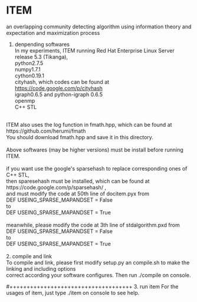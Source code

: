 ITEM
====

an overlapping community detecting algorithm using information theory and expectation and maximization process

1. denpending softwares <br>
In my experiments, ITEM running Red Hat Enterprise Linux Server release 5.3 (Tikanga), <br>
python2.7.5 <br>
numpy1.7.1  <br>
cython0.19.1 <br>
cityhash, which codes can be found at https://code.google.com/p/cityhash <br>
igraph0.6.5 and python-igraph 0.6.5 <br>
openmp <br>
C++ STL <br>
<br>
ITEM also uses the log function in fmath.hpp, which can be found at https://github.com/herumi/fmath <br>
You should download fmath.hpp and save it in this directory. <br>
<br>
Above softwares (may be higher versions) must be install before running ITEM. <br>
<br>
if you want use the google's sparsehash to replace corresponding ones of C++ STL,  <br>
then sparesehash must be installed, which can be found at https://code.google.com/p/sparsehash/ , <br>
and must modify the code at 50th line of docitem.pyx from <br>
DEF USEING_SPARSE_MAPANDSET = False <br>
to <br>
DEF USEING_SPARSE_MAPANDSET = True <br>
<br>
meanwhile, please modify the code at 3th line of stdalgorithm.pxd from <br>
DEF USEING_SPARSE_MAPANDSET = False <br>
to <br>
DEF USEING_SPARSE_MAPANDSET = True <br>

<br>
2. compile and link  <br>
To compile and link, please first modify setup.py an compile.sh to make the linking and including options <br>
correct according your software configures.  Then run ./compile on console. <br>

#++++++++++++++++++++++++++++++++++++
3. run item
For the usages of item, just type ./item on console to see help.
